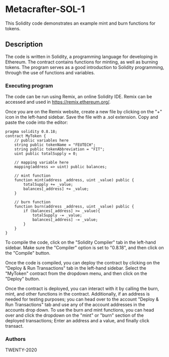 # Metacrafter-SOL-1

This Solidity code demonstrates an example mint and burn functions for tokens.

## Description

The code is written in Solidity, a programming language for developing in Ethereum. The contract contains functions for minting, as well as burning tokens. The program serves as a good introduction to Solidity programming, through the use of functions and variables.

### Executing program
The code can be run using Remix, an online Solidity IDE. Remix can be accessed and used in https://remix.ethereum.org/.

Once you are on the Remix website, create a new file by clicking on the "+" icon in the left-hand sidebar. Save the file with a .sol extension. Copy and paste the code into the editor:
```solidity
pragma solidity 0.8.18;
contract MyToken {
    // public variables here
    string public tokenName = "FEUTECH";
    string public tokenAbbreviation = "FIT";
    uint public totalSupply = 0;

    // mapping variable here
    mapping(address => uint) public balances;

    // mint function
    function mint(address _address, uint _value) public {
        totalSupply += _value;
        balances[_address] += _value; 
    }

    // burn function
    function burn(address _address, uint _value) public {
        if (balances[_address] >= _value){
            totalSupply -= _value;
            balances[_address] -= _value; 
        }
    }
}
```

To compile the code, click on the "Solidity Compiler" tab in the left-hand sidebar. Make sure the "Compiler" option is set to "0.8.18", and then click on the "Compile" button.

Once the code is compiled, you can deploy the contract by clicking on the "Deploy & Run Transactions" tab in the left-hand sidebar. Select the "MyToken" contract from the dropdown menu, and then click on the "Deploy" button.

Once the contract is deployed, you can interact with it by calling the burn, mint, and other functions in the contract. Additionally, if an address is needed for testing purposes; you can head over to the account "Deploy & Run Transactions" tab and use any of the account addresses in the accounts drop down. To use the burn and mint functions, you can head over and click the dropdown on the "mint" or "burn" section of the deployed transactions; Enter an address and a value, and finally click transact.

### Authors
TWENTY-2020


